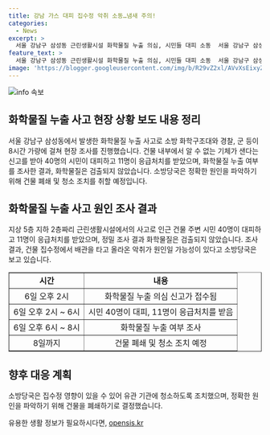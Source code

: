 ```yaml
---
title: 강남 가스 대피 집수정 악취 소동…냄새 주의!
categories:
  - News
excerpt: >
  서울 강남구 삼성동 근린생활시설 화학물질 누출 의심, 시민들 대피 소동  서울 강남구 삼성동의 근린생활시설에서 화학물질 누출 의심으로 소동이 발생했다. 사건으로 40명의 시민이 대피하고 11명이 응급처치를 받았다. 소방당국은 화학물질 누출 여부를 조사했으나 검출되지 않았다. 원인 파악을 위해 건물을 폐쇄하고, 집수정 영향 가능성을 조사 중이다.
feature_text: >
  서울 강남구 삼성동 근린생활시설 화학물질 누출 의심, 시민들 대피 소동  서울 강남구 삼성동의 근린생활시설에서 화학물질 누출 의심으로 소동이 발생했다. 사건으로 40명의 시민이 대피하고 11명이 응급처치를 받았다. 소방당국은 화학물질 누출 여부를 조사했으나 검출되지 않았다. 원인 파악을 위해 건물을 폐쇄하고, 집수정 영향 가능성을 조사 중이다.
image: 'https://blogger.googleusercontent.com/img/b/R29vZ2xl/AVvXsEixyZcFfHzMRdzZMjFBmAUKJYCLCGyLL1o632UiGVXcaFdKo_bkvkuCioo0uUKlGfBVcT3P84aROyZIXSBEx3Aw5nCQ3pTgDom1WDC4m8eifvWiAmWEEVb4x6G_l8C0QH225ldMjyaFvpxGEBGNO37VmDTDMHGhJPq73UglMfDca1-0aw/s1600/blogspot.png'
---
```


<p><img src="https://blogger.googleusercontent.com/img/b/R29vZ2xl/AVvXsEixyZcFfHzMRdzZMjFBmAUKJYCLCGyLL1o632UiGVXcaFdKo_bkvkuCioo0uUKlGfBVcT3P84aROyZIXSBEx3Aw5nCQ3pTgDom1WDC4m8eifvWiAmWEEVb4x6G_l8C0QH225ldMjyaFvpxGEBGNO37VmDTDMHGhJPq73UglMfDca1-0aw/s1600/blogspot.png" alt="info 속보" /></p>

<h2 data-ke-size="size26">화학물질 누출 사고 현장 상황 보도 내용 정리</h2>

<p data-ke-size="size16">서울 강남구 삼성동에서 발생한 화학물질 누출 사고로 소방 화학구조대와 경찰, 군 등이 8시간 가량에 걸쳐 현장 조사를 진행했습니다. 건물 내부에서 알 수 없는 기체가 샌다는 신고를 받아 40명의 시민이 대피하고 11명이 응급처치를 받았으며, 화학물질 누출 여부를 조사한 결과, 화학물질은 검출되지 않았습니다. 소방당국은 정확한 원인을 파악하기 위해 건물 폐쇄 및 청소 조치를 취할 예정입니다.</p>

<h2 data-ke-size="size26">화학물질 누출 사고 원인 조사 결과</h2>

<p data-ke-size="size16">지상 5층 지하 2층짜리 근린생활시설에서의 사고로 인근 건물 주변 시민 40명이 대피하고 11명이 응급처치를 받았으며, 정밀 조사 결과 화학물질은 검출되지 않았습니다. 조사 결과, 건물 집수정에서 배관을 타고 올라온 악취가 원인일 가능성이 있다고 소방당국은 보고 있습니다.</p>

<table style="width: 100%;" border="1">
<tbody>
<tr>
<td style="text-align: center; height: 17px;"><b>시간</b></td>
<td style="text-align: center; height: 17px;"><b>내용</b></td>
</tr>
<tr>
<td style="text-align: center;">6일 오후 2시</td>
<td style="text-align: center;">화학물질 누출 의심 신고가 접수됨</td>
</tr>
<tr>
<td style="text-align: center;">6일 오후 2시 ~ 6시</td>
<td style="text-align: center;">시민 40명이 대피, 11명이 응급처치를 받음</td>
</tr>
<tr>
<td style="text-align: center;">6일 오후 6시 ~ 8시</td>
<td style="text-align: center;">화학물질 누출 여부 조사</td>
</tr>
<tr>
<td style="text-align: center;">8일까지</td>
<td style="text-align: center;">건물 폐쇄 및 청소 조치 예정</td>
</tr>
</tbody>
</table>

<h2 data-ke-size="size26">향후 대응 계획</h2>

<p data-ke-size="size16">소방당국은 집수정 영향이 있을 수 있어 유관 기관에 청소하도록 조치했으며, 정확한 원인을 파악하기 위해 건물을 폐쇄하기로 결정했습니다.</p>
유용한 생활 정보가 필요하시다면, <a href="https://opensis.kr" rel="dofollow">opensis.kr</a>


